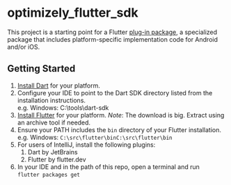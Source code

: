 # optimizely_flutter_sdk

This project is a starting point for a Flutter
[plug-in package](https://flutter.dev/developing-packages/),
a specialized package that includes platform-specific implementation code for
Android and/or iOS.

## Getting Started

1. [Install Dart](https://dart.dev/get-dart#install) for your platform.
2. Configure your IDE to point to the Dart SDK directory listed from the installation instructions. <br/> e.g. Windows: C:\tools\dart-sdk
3. [Install Flutter](https://docs.flutter.dev/get-started/install) for your platform.
*Note*: The download is big. Extract using an archive tool if needed. 
4. Ensure your PATH includes the `bin` directory of your Flutter installation. <br/> e.g. Windows: `C:\src\flutter\binC:\src\flutter\bin`
5. For users of IntelliJ, install the following plugins:
   1. Dart by JetBrains 
   2. Flutter by flutter.dev
6. In your IDE and in the path of this repo, open a terminal and run <br/>`flutter packages get`